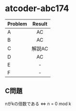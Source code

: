 # atcoder-abc174

| Problem | Result |
| :--- | :---: |
| A | AC |
| B | AC |
| C | 解説AC |
| D | AC |
| E | - |
| F | - |


## C問題

nがkの倍数である ⇔  n = 0 mod k
